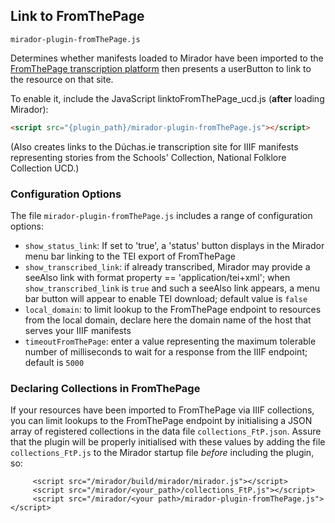 ## Link to FromThePage 

```mirador-plugin-fromThePage.js```

Determines whether manifests loaded to Mirador have been imported to the [FromThePage transcription platform](http://fromthepage.com/) then presents a userButton to link to the resource on that site.

To enable it, include the JavaScript linktoFromThePage_ucd.js (**after** loading Mirador):

```html
<script src="{plugin_path}/mirador-plugin-fromThePage.js"></script>
```
(Also creates links to the Dúchas.ie transcription site for IIIF manifests representing stories from the Schools' Collection, National Folklore Collection UCD.)

### Configuration Options

The file ```mirador-plugin-fromThePage.js```  includes a range of configuration options:

* ```show_status_link```: If set to 'true', a 'status' button displays in the Mirador menu bar linking to the TEI export of FromThePage
* ```show_transcribed_link```: if already transcribed, Mirador may provide a seeAlso link with format property == 'application/tei+xml'; when ```show_transcribed_link``` is ```true``` and such a seeAlso link appears, a menu bar button will appear to enable TEI download; default value is ```false```
* ```local_domain```: to limit lookup to the FromThePage endpoint to resources from the local domain, declare here the domain name of the host that serves your IIIF manifests
* ```timeoutFromThePage```: enter a value representing the maximum tolerable number of milliseconds to wait for a response from the IIIF endpoint; default is ```5000```

### Declaring Collections in FromThePage

If your resources have been imported to FromThePage via IIIF collections, you can limit lookups to the FromThePage endpoint by initialising a JSON array of registered collections in the data file ```collections_FtP.json```. Assure that the plugin will be properly initialised with these values by adding the file ```collections_FtP.js``` to the Mirador startup file *before* including the plugin, so:

```     
     <script src="/mirador/build/mirador/mirador.js"></script>
     <script src="/mirador/<your_path>/collections_FtP.js"></script>
     <script src="/mirador/<your path>/mirador-plugin-fromThePage.js"></script>
     
